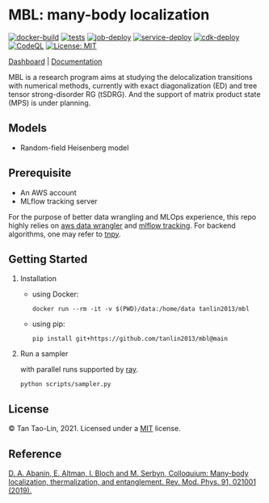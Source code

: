 # MBL: many-body localization
[![docker-build](https://github.com/tanlin2013/mbl/actions/workflows/build.yml/badge.svg)](https://github.com/tanlin2013/mbl/actions/workflows/build.yml)
[![tests](https://github.com/tanlin2013/mbl/actions/workflows/tests.yml/badge.svg)](https://github.com/tanlin2013/mbl/actions/workflows/tests.yml)
[![job-deploy](https://github.com/tanlin2013/mbl/actions/workflows/job-deploy.yml/badge.svg)](https://github.com/tanlin2013/mbl/actions/workflows/job-deploy.yml)
[![service-deploy](https://github.com/tanlin2013/mbl/actions/workflows/service-deploy.yml/badge.svg)](https://github.com/tanlin2013/mbl/actions/workflows/service-deploy.yml)
[![cdk-deploy](https://github.com/tanlin2013/mbl/actions/workflows/aws-cdk.yml/badge.svg)](https://github.com/tanlin2013/mbl/actions/workflows/aws-cdk.yml)
[![CodeQL](https://github.com/tanlin2013/mbl/actions/workflows/codeql-analysis.yml/badge.svg)](https://github.com/tanlin2013/mbl/actions/workflows/codeql-analysis.yml)
[![License: MIT](https://img.shields.io/badge/License-MIT-yellow.svg)](https://opensource.org/licenses/MIT)

[Dashboard](https://streamlit-mbl.herokuapp.com/) |
[Documentation](https://tanlin2013.github.io/mbl/)

MBL is a research program aims at studying the delocalization transitions with numerical methods,
currently with exact diagonalization (ED) and tree tensor strong-disorder RG (tSDRG).
And the support of matrix product state (MPS) is under planning.

Models
------
* Random-field Heisenberg model

Prerequisite
------------
* An AWS account
* MLflow tracking server

For the purpose of better data wrangling and MLOps experience,
this repo highly relies on [aws data wrangler](https://aws-data-wrangler.readthedocs.io/en/stable/)
and [mlflow tracking](https://mlflow.org/docs/latest/tracking.html).
For backend algorithms, one may refer to [tnpy](https://tanlin2013.github.io/tnpy/).

Getting Started
---------------

1. Installation

    * using Docker:
        ```
        docker run --rm -it -v $(PWD)/data:/home/data tanlin2013/mbl
        ```
    * using pip:
        ```
        pip install git+https://github.com/tanlin2013/mbl@main
        ```

2. Run a sampler

    with parallel runs supported by [ray](https://ray.io/).

    ```
    python scripts/sampler.py
    ```

License
-------
© Tan Tao-Lin, 2021. Licensed under a [MIT](https://github.com/tanlin2013/mbl/master/LICENSE) license.

Reference
-------
[D. A. Abanin, E. Altman, I. Bloch and M. Serbyn, Colloquium: Many-body localization, thermalization, and entanglement. Rev. Mod. Phys. 91, 021001 (2019).](https://journals.aps.org/rmp/abstract/10.1103/RevModPhys.91.021001)
